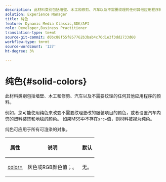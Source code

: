 ```yaml
---
description: 此材料类别包括墙壁、木工和修剪、汽车以及不需要纹理的任何其他应用程序的颜料。
solution: Experience Manager
title: 纯色
feature: Dynamic Media Classic,SDK/API
role: Developer,Business Practitioner
translation-type: tm+mt
source-git-commit: d0bc88f55f857762b3bab4c76d1e3f3dd2733d60
workflow-type: tm+mt
source-wordcount: '127'
ht-degree: 3%

---
```



# 纯色{#solid-colors}

此材料类别包括墙壁、木工和修剪、汽车以及不需要纹理的任何其他应用程序的颜料。

例如，您可能使用纯色来改变不需要纹理更改的服装项目的颜色，或者设置汽车内饰的塑料装饰和地毯的颜色。 如果MSS中不存在`src=`值，则材料被视为纯色。

纯色可应用于所有可渲染的对象。

<table id="table_9245240311A44659A74C7A5EDD7D1503"> 
 <thead> 
  <tr> 
   <th colname="col1" class="entry"> <p>属性 </p> </th> 
   <th colname="col2" class="entry"> <p>说明 </p> </th> 
   <th colname="col3" class="entry"> <p>默认 </p> </th> 
  </tr> 
 </thead>
 <tbody> 
  <tr> 
   <td colname="col1"> <p> <a href="../../../../../../ir-api/http-protocol/image-rendering-api-ref/c-ir-http-protocol-ref/c-ir-http-protocol-command-reference/r-ir-http-color.md#reference-ea3cba9edfe94dbab86d8f123a9ed0aa" type="reference" format="dita" scope="local"> <span class="codeph"> color=  </span> </a> </p> </td> 
   <td colname="col2"> <p> 灰色或RGB颜色值；。 </p> </td> 
   <td colname="col3"> <p>无。 </p> </td> 
  </tr> 
 </tbody> 
</table>

